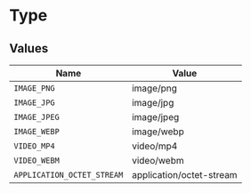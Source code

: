 # Type


## Values

| Name                       | Value                      |
| -------------------------- | -------------------------- |
| `IMAGE_PNG`                | image/png                  |
| `IMAGE_JPG`                | image/jpg                  |
| `IMAGE_JPEG`               | image/jpeg                 |
| `IMAGE_WEBP`               | image/webp                 |
| `VIDEO_MP4`                | video/mp4                  |
| `VIDEO_WEBM`               | video/webm                 |
| `APPLICATION_OCTET_STREAM` | application/octet-stream   |